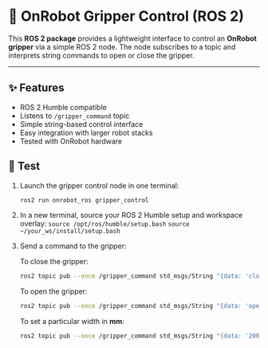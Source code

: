 # 🤖 OnRobot Gripper Control (ROS 2)

This **ROS 2 package** provides a lightweight interface to control an **OnRobot gripper** via a simple ROS 2 node. The node subscribes to a topic and interprets string commands to open or close the gripper.

---

## ✨ Features

- ROS 2 Humble compatible
- Listens to `/gripper_command` topic
- Simple string-based control interface
- Easy integration with larger robot stacks
- Tested with OnRobot hardware

## 🔧 Test

1. Launch the gripper control node in one terminal:

   ```bash
   ros2 run onrobot_ros gripper_control

2. In a new terminal, source your ROS 2 Humble setup and workspace overlay: `source /opt/ros/humble/setup.bash` `source ~/your_ws/install/setup.bash`

3. Send a command to the gripper:

    To close the gripper:
   ```bash
   ros2 topic pub --once /gripper_command std_msgs/String "{data: 'close'}"
   ```
    To open the gripper:
   ```bash
   ros2 topic pub --once /gripper_command std_msgs/String "{data: 'open'}"
   ```
    To set a particular width in **mm**:
   ```bash
   ros2 topic pub --once /gripper_command std_msgs/String "{data: '200'}"
   ```
